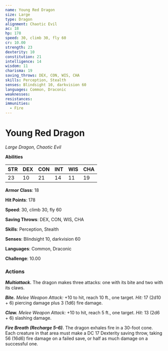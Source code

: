 ```yaml
---
name: Young Red Dragon
size: Large
type: Dragon
alignment: Chaotic Evil
ac: 18
hp: 178
speed: 30, climb 30, fly 60
cr: 10.00
strength: 23
dexterity: 10
constitution: 21
intelligence: 14
wisdom: 11
charisma: 19
saving_throws: DEX, CON, WIS, CHA
skills: Perception, Stealth
senses: Blindsight 10, darkvision 60
languages: Common, Draconic
weaknesses:
resistances:
immunities:
  - Fire
---
```


# Young Red Dragon

*Large Dragon, Chaotic Evil*

**Abilities**

| STR | DEX | CON | INT | WIS | CHA |
| --- | --- | --- | --- | --- | --- |
| 23 | 10 | 21 | 14 | 11 | 19 |

**Armor Class**: 18

**Hit Points**: 178

**Speed**: 30, climb 30, fly 60

**Saving Throws**: DEX, CON, WIS, CHA

**Skills**: Perception, Stealth

**Senses**: Blindsight 10, darkvision 60

**Languages**: Common, Draconic

**Challenge**: 10.00


### Actions
***Multiattack.*** The dragon makes three attacks: one with its bite and two with its claws. 

***Bite.*** *Melee Weapon Attack:* +10 to hit, reach 10 ft., one target. *Hit:* 17 (2d10 + 6) piercing damage plus 3 (1d6) fire damage. 

***Claw.*** *Melee Weapon Attack:* +10 to hit, reach 5 ft., one target. *Hit:* 13 (2d6 + 6) slashing damage. 

***Fire Breath (Recharge 5–6).*** The dragon exhales fire in a 30-foot cone. Each creature in that area must make a DC 17 Dexterity saving throw, taking 56 (16d6) fire damage on a failed save, or half as much damage on a successful one.
